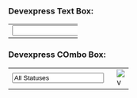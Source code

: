 ### Devexpress Text Box:

<table class="dxeTextBoxSys dxeTextBox_CincAccounting dxeTextBoxDefaultWidthSys" id="txtVendorInvoiceNum" style="width:140px;">
	<tbody><tr>
		<td class="dxic" style="width: 100%; white-space: normal;"><input class="dxeEditArea_CincAccounting dxeEditAreaSys" id="txtVendorInvoiceNum_I" name="txtVendorInvoiceNum" onfocus="ASPx.EGotFocus('txtVendorInvoiceNum')" onblur="ASPx.ELostFocus('txtVendorInvoiceNum')" onchange="ASPx.EValueChanged('txtVendorInvoiceNum')" type="text" maxlength="50"></td>
	</tr>
</tbody></table>

### Devexpress COmbo Box:

<table class="dxeButtonEditSys dxeButtonEdit_CincAccounting" id="numInvStatusID" style="width:243px;">
	<tbody><tr>
		<td style="display:none;"><input id="numInvStatusID_VI" name="numInvStatusID_VI" type="hidden" value="0"></td><td class="dxic" onmousedown="return ASPx.DDDropDown('numInvStatusID', event)" style="width:100%;"><input class="dxeEditArea_CincAccounting dxeEditAreaSys" name="numInvStatusID" value="All Statuses" id="numInvStatusID_I" onchange="ASPx.ETextChanged('numInvStatusID')" onblur="ASPx.ELostFocus('numInvStatusID')" onfocus="ASPx.EGotFocus('numInvStatusID')" type="text" readonly="readonly" style="cursor:default;" autocomplete="off"></td><td id="numInvStatusID_B-1" class="dxeButton dxeButtonEditButton_CincAccounting" onmousedown="return ASPx.DDDropDown('numInvStatusID', event)" style="-webkit-user-select:none;"><img id="numInvStatusID_B-1Img" class="dxEditors_edtDropDown_CincAccounting" src="/AccountingDev/DXR.axd?r=1_35-pHoKd" alt="v"></td>
	</tr>
</tbody></table>